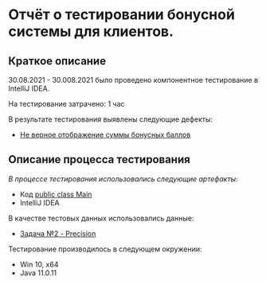# Отчёт о тестировании бонусной системы для клиентов.

## Краткое описание

30.08.2021 - 30.008.2021 было проведено компонентное тестирование в IntelliJ IDEA.

На тестирование затрачено: 1 час

В результате тестирования выявлены следующие дефекты:
* [Не верное отображение суммы бонусных баллов](https://github.com/Machnev999/home-java1.2-2/issues/1)

## Описание процесса тестирования

*В процессе тестирования использовались следующие артефакты*:

* Код [public class Main](https://github.com/Machnev999/home-java1.2-2/blob/main/src/Main.java)
* IntelliJ IDEA


В качестве тестовых данных использовались данные:
* [Задача №2 - Precision](https://github.com/netology-code/javaqa-homeworks/tree/master/programming)

Тестирование производилось в следующем окружении:
* Win 10, x64
* Java 11.0.11
